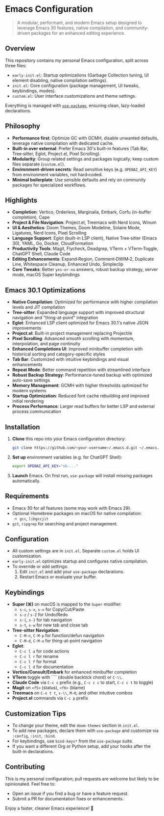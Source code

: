 # Emacs Configuration

> A modular, performant, and modern Emacs setup designed to leverage Emacs 30 features, native compilation, and community-driven packages for an enhanced editing experience.

## Overview

This repository contains my personal Emacs configuration, split across three files:

- `early-init.el`: Startup optimizations (Garbage Collection tuning, UI element disabling, native compilation settings).
- `init.el`: Core configuration (package management, UI tweaks, keybindings, modes).
- `custom.el`: User interface customizations and theme settings.

Everything is managed with [`use-package`](https://github.com/jwiegley/use-package), ensuring clean, lazy-loaded declarations.

## Philosophy

- **Performance first**: Optimize GC with GCMH, disable unwanted defaults, leverage native compilation with dedicated cache.
- **Built‑in over external**: Prefer Emacs 30's built-in features (Tab Bar, Tree‑sitter, Eglot, Project.el, Pixel Scrolling).
- **Modularity**: Group related settings and packages logically; keep custom files separate (`custom.el`).
- **Environment‑driven secrets**: Read sensitive keys (e.g. `OPENAI_API_KEY`) from environment variables, not hard‑coded.
- **Minimal boilerplate**: Use sensible defaults and rely on community packages for specialized workflows.

## Highlights

- **Completion**: Vertico, Orderless, Marginalia, Embark, Corfu (in-buffer completion), Cape
- **Project & File Navigation**: Project.el, Treemacs with Nerd Icons, Winum
- **UI & Aesthetics**: Doom Themes, Doom Modeline, Solaire Mode, Ligatures, Nerd Icons, Pixel Scrolling
- **Language Support**: Eglot (built-in LSP client), Native Tree‑sitter (Emacs 30), YAML, Go, Docker, CloudFormation
- **Productivity Tools**: Magit, Flycheck, Deadgrep, VTerm + VTerm‑Toggle, ChatGPT Shell, Claude Code
- **Editing Enhancements**: Expand‑Region, Comment‑DWIM‑2, Duplicate Line, Whitespace Cleanup, Enhanced Undo, Simpleclip
- **Core Tweaks**: Better `yes-or-no` answers, robust backup strategy, server mode, macOS Super keybindings

## Emacs 30.1 Optimizations

- **Native Compilation**: Optimized for performance with higher compilation levels and JIT compilation
- **Tree-sitter**: Expanded language support with improved structural navigation and "thing-at-point" integration
- **Eglot**: Enhanced LSP client optimized for Emacs 30.1's native JSON improvements
- **Project.el**: Built-in project management replacing Projectile
- **Pixel Scrolling**: Advanced smooth scrolling with momentum, interpolation, and page continuity
- **Enhanced Completions UI**: Improved minibuffer completion with historical sorting and category-specific styles
- **Tab Bar**: Customized with intuitive keybindings and visual enhancements
- **Repeat Mode**: Better command repetition with streamlined interface
- **Robust Backup Strategy**: Performance-tuned backup with optimized auto-save settings
- **Memory Management**: GCMH with higher thresholds optimized for modern systems
- **Startup Optimization**: Reduced font cache rebuilding and improved initial rendering
- **Process Performance**: Larger read buffers for better LSP and external process communication

## Installation

1. **Clone** this repo into your Emacs configuration directory:

   ```bash
   git clone https://github.com/<your-username>/.emacs.d.git ~/.emacs.d
   ```

2. **Set up** environment variables (e.g. for ChatGPT Shell):

   ```bash
   export OPENAI_API_KEY="sk-..."
   ```

3. **Launch** Emacs. On first run, `use-package` will install missing packages automatically.

## Requirements

- Emacs 30 for all features (some may work with Emacs 29).
- Optional Homebrew packages on macOS for native compilation:
  - `gcc`, `libgccjit`
- `git`, `ripgrep` for searching and project management.

## Configuration

- All custom settings are in `init.el`. Separate `custom.el` holds UI customization.
- `early-init.el` optimizes startup and configures native compilation.
- To override or add settings:
  1. Edit `init.el` and add your `use-package` declarations.
  2. Restart Emacs or evaluate your buffer.

## Keybindings

- **Super (⌘)** on macOS is mapped to the `Super` modifier:
  - `s-c`, `s-x`, `s-v` for Copy/Cut/Paste
  - `s-z` / `s-Z` for Undo/Redo
  - `s-{`, `s-}` for tab navigation
  - `s-t`, `s-w` for new tab and close tab
- **Tree-sitter Navigation**:
  - `C-M-n`, `C-M-p` for function/defun navigation
  - `C-M-d`, `C-M-u` for thing-at-point navigation
- **Eglot**:
  - `C-c l a` for code actions
  - `C-c l r` for rename
  - `C-c l f` for format
  - `C-c l d` for documentation
- **Vertico/Consult/Embark** for enhanced minibuffer completion
- **VTerm** toggle with ```` (double backtick chord) or `C-\\`.
- **Claude Code** via `C-c c` prefix (e.g., `C-c c c` to start, `C-c c t` to toggle)
- **Magit** on `<f5>` (status), `<f6>` (blame)
- **Treemacs** on `C-x t t`, `s-\\`, `M-0`, and other intuitive combos
- **Project.el** commands via `C-c p` prefix

## Customization Tips

- To change your theme, edit the `doom-themes` section in `init.el`.
- To add new packages, declare them with `use-package` and customize via `:config`, `:init`, `:bind`.
- For keybindings, use `bind-keys*` from the `use-package` suite.
- If you want a different Org or Python setup, add your hooks after the built-in declarations.

## Contributing

This is my personal configuration; pull requests are welcome but likely to be opinionated. Feel free to:

- Open an issue if you find a bug or have a feature request.
- Submit a PR for documentation fixes or enhancements.

Enjoy a faster, cleaner Emacs experience! 🚀
